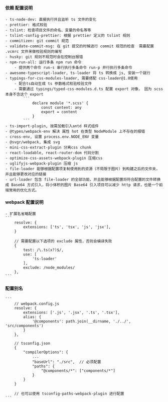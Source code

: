 #### 依赖 配置说明
    - ts-node-dev: 直接执行并且监听 ts 文件的变化
    - prettier: 格式校验
    - tslint: 检查项目文件的命名、变量的命名等等
    - tslint-config-prettier: 根据 prettier 定义的 tslint 规则
    - commitizen: git commit 规范
    - validate-commit-msg: 在 git 提交的时候进行 commit 规范的检查  需要配置 .vcmrc 文件来做校验规则的编写
    - husky: git 规则不规范时会在控制台报错
    - npm-run-all: 运行多条 npm run 命令
        - 提供两个命令 run-s 串行执行多条命令 run-p 并行执行多条命令
    - awesome-typescript-loader, ts-loader 将 ts 转换成 js, 安装一个就行
    - typings-for-css-modules-loader, 需要搭配 css-loader@1.0使用
        - 配合ts自动生成 ts 参数格式校验校验文件
        - 需要通过 typings/typed-css-modules.d.ts 配置 export 对像， 因为 scss 本身不含这个 export
            ```
                declare module '*.scss' {
                    const content: any
                    export = content
                }
            ```
    - ts-import-plugin, 按需加载引入antd 样式组件
    - @types/webpack-env 解决 属性 hot 在类型 NodeModule 上不存在的报错
    - cross-env, 设置 process.env.NODE_ENV 变量
    - @svgr/webpack, 集成 svg
    - mini-css-extract-plugin 分离css chunk
    - react-loadable, react-router-dom 代码分割
    - optimize-css-assets-webpack-plugin 压缩css
    - uglifyjs-webpack-plugin 压缩 js
    - file-loader 能够根据配置项复制使用到的资源（不局限于图片）到构建之后的文件夹，并且能够更改对应的链接
    - url-loader 包含 file-loader 的全部功能，并且能够根据配置将符合配置的文件转换成 Base64 方式引入，将小体积的图片 Base64 引入项目可以减少 http 请求，也是一个前端常用的优化方式。

#### webpack 配置说明
    - 扩展名省略配置
    ```
        resolve: {
            extensions: ['ts', 'tsx', 'js', 'jsx'],
        }

        // 需要配置以下选项的 exclude 属性，否则会编译失败
        {
            test: /\.ts(x?)$/,
            use: [
                'ts-loader'
            ],
            exclude: /node_modules/
        },
    ```

#### 配置别名
    ```
        // webpack.config.js
        resolve: {
            extensions: ['.js', '.jsx', '.ts', '.tsx'],
            alias: {
                '@components': path.join(__dirname, './../', 'src/components')
            }
        },

        // tsconfig.json
        {
            "compilerOptions": {
                ...
                "baseUrl": "./src",  // 必须配置
                "paths": {
                    "@components/*": ["components/*"]
                }
            }
        }

        // 也可以使用 tsconfig-paths-webpack-plugin 进行配置
    ```